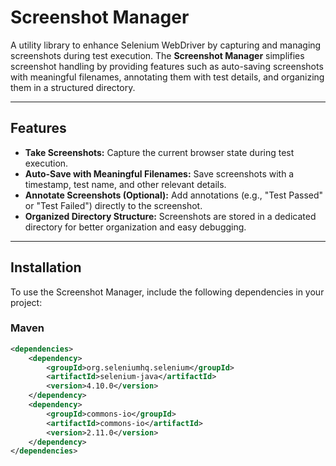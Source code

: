 # Screenshot Manager

A utility library to enhance Selenium WebDriver by capturing and managing screenshots during test execution. The **Screenshot Manager** simplifies screenshot handling by providing features such as auto-saving screenshots with meaningful filenames, annotating them with test details, and organizing them in a structured directory.

---

## Features

- **Take Screenshots:**
  Capture the current browser state during test execution.
- **Auto-Save with Meaningful Filenames:**
  Save screenshots with a timestamp, test name, and other relevant details.
- **Annotate Screenshots (Optional):**
  Add annotations (e.g., "Test Passed" or "Test Failed") directly to the screenshot.
- **Organized Directory Structure:**
  Screenshots are stored in a dedicated directory for better organization and easy debugging.

---

## Installation

To use the Screenshot Manager, include the following dependencies in your project:

### Maven
```xml
<dependencies>
    <dependency>
        <groupId>org.seleniumhq.selenium</groupId>
        <artifactId>selenium-java</artifactId>
        <version>4.10.0</version>
    </dependency>
    <dependency>
        <groupId>commons-io</groupId>
        <artifactId>commons-io</artifactId>
        <version>2.11.0</version>
    </dependency>
</dependencies>

